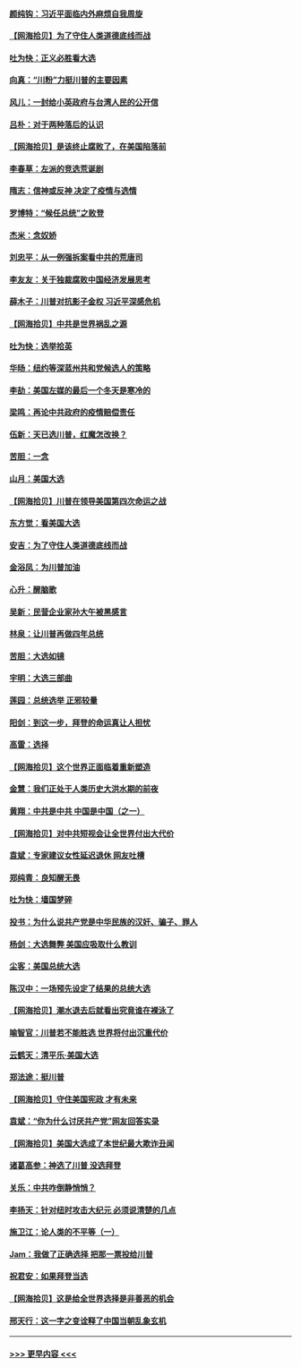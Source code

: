 #### [颜纯钩：习近平面临内外麻烦自我周旋](../pages/nsc993/n12563356.md?t=11202151) 
#### [【网海拾贝】为了守住人类道德底线而战](../pages/nsc993/n12562542.md?t=11202151) 
#### [吐为快：正义必胜看大选](../pages/nsc993/n12561967.md?t=11202151) 
#### [向真：“川粉”力挺川普的主要因素](../pages/nsc993/n12560774.md?t=11202151) 
#### [风儿：一封给小英政府与台湾人民的公开信](../pages/nsc993/n12560581.md?t=11202151) 
#### [吕朴：对于两种落后的认识](../pages/nsc993/n12560492.md?t=11202151) 
#### [【网海拾贝】是该终止腐败了，在美国陷落前](../pages/nsc993/n12559936.md?t=11202151) 
#### [李春草：左派的竞选荒诞剧](../pages/nsc993/n12558380.md?t=11202151) 
#### [隋志：信神或反神 决定了疫情与选情](../pages/nsc993/n12558255.md?t=11202151) 
#### [罗博特：“候任总统”之败登](../pages/nsc993/n12558189.md?t=11202151) 
#### [杰米：念奴娇](../pages/nsc993/n12558174.md?t=11202151) 
#### [刘忠平：从一例强拆案看中共的荒唐司](../pages/nsc993/n12558036.md?t=11202151) 
#### [李友友：关于独裁腐败中国经济发展思考](../pages/nsc993/n12558004.md?t=11202151) 
#### [薛木子：川普对抗影子金权 习近平深感危机](../pages/nsc993/n12557342.md?t=11202151) 
#### [【网海拾贝】中共是世界祸乱之源](../pages/nsc993/n12555353.md?t=11202151) 
#### [吐为快：选举拾英](../pages/nsc993/n12555041.md?t=11202151) 
#### [华旸：纽约等深蓝州共和党候选人的策略](../pages/nsc993/n12554309.md?t=11202151) 
#### [李劼：美国左媒的最后一个冬天是寒冷的](../pages/nsc993/n12552947.md?t=11202151) 
#### [梁鸣：再论中共政府的疫情赔偿责任](../pages/nsc993/n12553012.md?t=11202151) 
#### [伍新：天已选川普，红魔怎改换？](../pages/nsc993/n12552970.md?t=11202151) 
#### [苦胆：一念](../pages/nsc993/n12552957.md?t=11202151) 
#### [山月：美国大选](../pages/nsc993/n12552446.md?t=11202151) 
#### [【网海拾贝】川普在领导美国第四次命运之战](../pages/nsc993/n12551973.md?t=11202151) 
#### [东方觉：看美国大选](../pages/nsc993/n12551647.md?t=11202151) 
#### [安吉：为了守住人类道德底线而战](../pages/nsc993/n12551111.md?t=11202151) 
#### [金浴凤：为川普加油](../pages/nsc993/n12551085.md?t=11202151) 
#### [心升：醒脑歌](../pages/nsc993/n12550984.md?t=11202151) 
#### [吴新：民营企业家孙大午被黑感言](../pages/nsc993/n12550656.md?t=11202151) 
#### [林泉：让川普再做四年总统](../pages/nsc993/n12550640.md?t=11202151) 
#### [苦胆：大选如镜](../pages/nsc993/n12550630.md?t=11202151) 
#### [宇明：大选三部曲](../pages/nsc993/n12550603.md?t=11202151) 
#### [莲园：总统选举 正邪较量](../pages/nsc993/n12550594.md?t=11202151) 
#### [阳剑：到这一步，拜登的命运真让人担忧](../pages/nsc993/n12549093.md?t=11202151) 
#### [高雷：选择](../pages/nsc993/n12549087.md?t=11202151) 
#### [【网海拾贝】这个世界正面临着重新塑造](../pages/nsc993/n12548326.md?t=11202151) 
#### [金慧：我们正处于人类历史大洪水期的前夜](../pages/nsc993/n12547914.md?t=11202151) 
#### [黄翔：中共是中共 中国是中国（之一）](../pages/nsc993/n12547576.md?t=11202151) 
#### [【网海拾贝】对中共短视会让全世界付出大代价](../pages/nsc993/n12546043.md?t=11202151) 
#### [袁斌：专家建议女性延迟退休 网友吐槽](../pages/nsc993/n12545424.md?t=11202151) 
#### [郑纯青：良知醒无畏](../pages/nsc993/n12545394.md?t=11202151) 
#### [吐为快：墙国梦碎](../pages/nsc993/n12545309.md?t=11202151) 
#### [投书：为什么说共产党是中华民族的汉奸、骗子、罪人](../pages/nsc993/n12545089.md?t=11202151) 
#### [杨剑：大选舞弊 美国应吸取什么教训](../pages/nsc993/n12543937.md?t=11202151) 
#### [尘客：美国总统大选](../pages/nsc993/n12543828.md?t=11202151) 
#### [陈汉中：一场预先设定了结果的总统大选](../pages/nsc993/n12543564.md?t=11202151) 
#### [【网海拾贝】潮水退去后就看出究竟谁在裸泳了](../pages/nsc993/n12543321.md?t=11202151) 
#### [喻智官：川普若不能胜选 世界将付出沉重代价](../pages/nsc993/n12541352.md?t=11202151) 
#### [云鹤天：清平乐‧美国大选](../pages/nsc993/n12540916.md?t=11202151) 
#### [郑法途：挺川普](../pages/nsc993/n12540898.md?t=11202151) 
#### [【网海拾贝】守住美国宪政 才有未来](../pages/nsc993/n12540423.md?t=11202151) 
#### [袁斌：“你为什么讨厌共产党”网友回答实录](../pages/nsc993/n12540208.md?t=11202151) 
#### [【网海拾贝】美国大选成了本世纪最大欺诈丑闻](../pages/nsc993/n12538029.md?t=11202151) 
#### [诸葛高参：神选了川普 没选拜登](../pages/nsc993/n12537664.md?t=11202151) 
#### [关乐：中共咋倒静悄悄？](../pages/nsc993/n12537615.md?t=11202151) 
#### [李扬天：针对纽时攻击大纪元 必须说清楚的几点](../pages/nsc993/n12536001.md?t=11202151) 
#### [施卫江：论人类的不平等（一）](../pages/nsc993/n12535700.md?t=11202151) 
#### [Jam：我做了正确选择 把那一票投给川普](../pages/nsc993/n12535743.md?t=11202151) 
#### [祝君安：如果拜登当选](../pages/nsc993/n12535726.md?t=11202151) 
#### [【网海拾贝】这是给全世界选择是非善恶的机会](../pages/nsc993/n12535061.md?t=11202151) 
#### [邢天行：这一字之变诠释了中国当朝乱象玄机](../pages/nsc993/n12533446.md?t=11202151) 

----
#### [ >>> 更早内容 <<< ](../indexes/nsc993-earlier.md)
